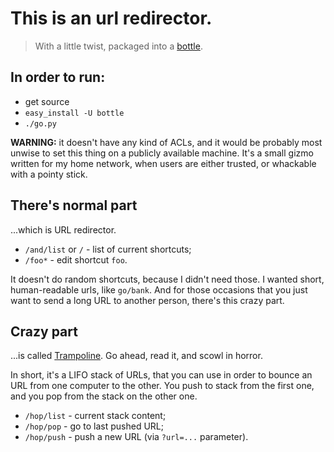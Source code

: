 # This is an url redirector.
>With a little twist, packaged into a [bottle](http://bottle.paws.de/).

## In order to run:
* get source
* `easy_install -U bottle`
* `./go.py`

**WARNING:** it doesn't have any kind of ACLs, and it would be probably most
unwise to set this thing on a publicly available machine. It's a small gizmo
written for my home network, when users are either trusted, or whackable with
a pointy stick.

## There's normal part
...which is URL redirector.

* `/and/list` or `/` - list of current shortcuts;
* `/foo*` - edit shortcut `foo`.

It doesn't do random shortcuts, because I didn't need those. I wanted short,
human-readable urls, like `go/bank`. And for those occasions that you just want
to send a long URL to another person, there's this crazy part.

## Crazy part
...is called
[Trampoline](http://swissarmyhammer.wordpress.com/2009/05/17/sproing/). Go
ahead, read it, and scowl in horror.

In short, it's a LIFO stack of URLs, that
you can use in order to bounce an URL from one computer to the other. You push
to stack from the first one, and you pop from the stack on the other one.

* `/hop/list` - current stack content;
* `/hop/pop` - go to last pushed URL;
* `/hop/push` - push a new URL (via `?url=...` parameter).
